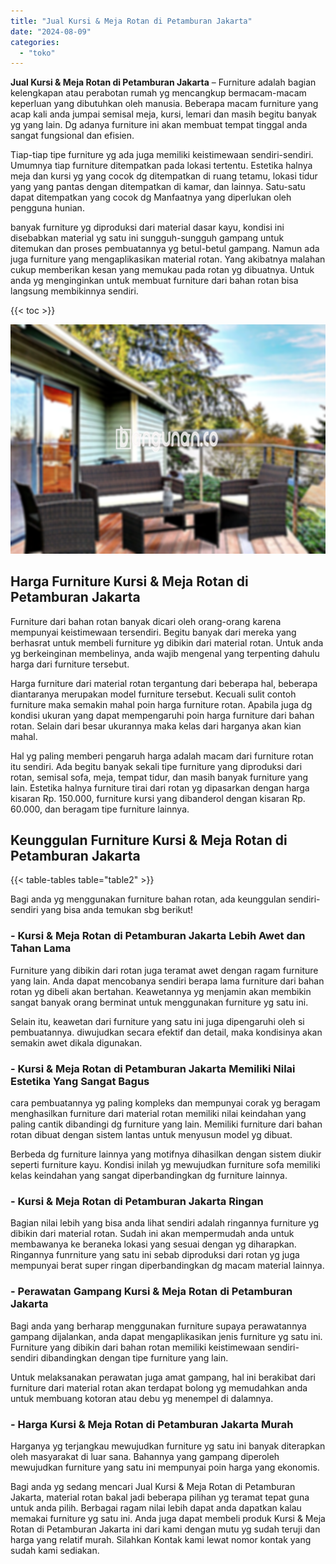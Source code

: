 ```yaml
---
title: "Jual Kursi & Meja Rotan di Petamburan Jakarta"
date: "2024-08-09"
categories: 
  - "toko"
---
```


**Jual Kursi & Meja Rotan di Petamburan Jakarta** – Furniture adalah bagian kelengkapan atau perabotan rumah yg mencangkup bermacam-macam keperluan yang dibutuhkan oleh manusia. Beberapa macam furniture yang acap kali anda jumpai semisal meja, kursi, lemari dan masih begitu banyak yg yang lain. Dg adanya furniture ini akan membuat tempat tinggal anda sangat fungsional dan efisien.

Tiap-tiap tipe furniture yg ada juga memiliki keistimewaan sendiri-sendiri. Umumnya tiap furniture ditempatkan pada lokasi tertentu. Estetika halnya meja dan kursi yg yang cocok dg ditempatkan di ruang tetamu, lokasi tidur yang yang pantas dengan ditempatkan di kamar, dan lainnya. Satu-satu dapat ditempatkan yang cocok dg Manfaatnya yang diperlukan oleh pengguna hunian.

banyak furniture yg diproduksi dari material dasar kayu, kondisi ini disebabkan material yg satu ini sungguh-sungguh gampang untuk ditemukan dan proses pembuatannya yg betul-betul gampang. Namun ada juga furniture yang mengaplikasikan material rotan. Yang akibatnya malahan cukup memberikan kesan yang memukau pada rotan yg dibuatnya. Untuk anda yg menginginkan untuk membuat furniture dari bahan rotan bisa langsung membikinnya sendiri.

{{< toc >}}

![Jual Kursi & Meja Rotan di Petamburan Jakarta](/images/kursi-meja-rotan-murah35.png)

## Harga Furniture Kursi & Meja Rotan di Petamburan Jakarta

Furniture dari bahan rotan banyak dicari oleh orang-orang karena mempunyai keistimewaan tersendiri. Begitu banyak dari mereka yang berhasrat untuk membeli furniture yg dibikin dari material rotan. Untuk anda yg berkeinginan membelinya, anda wajib mengenal yang terpenting dahulu harga dari furniture tersebut.

Harga furniture dari material rotan tergantung dari beberapa hal, beberapa diantaranya merupakan model furniture tersebut. Kecuali sulit contoh furniture maka semakin mahal poin harga furniture rotan. Apabila juga dg kondisi ukuran yang dapat mempengaruhi poin harga furniture dari bahan rotan. Selain dari besar ukurannya maka kelas dari harganya akan kian mahal.

Hal yg paling memberi pengaruh harga adalah macam dari furniture rotan itu sendiri. Ada begitu banyak sekali tipe furniture yang diproduksi dari rotan, semisal sofa, meja, tempat tidur, dan masih banyak furniture yang lain. Estetika halnya furniture tirai dari rotan yg dipasarkan dengan harga kisaran Rp. 150.000, furniture kursi yang dibanderol dengan kisaran Rp. 60.000, dan beragam tipe furniture lainnya.

## Keunggulan Furniture Kursi & Meja Rotan di Petamburan Jakarta

{{< table-tables table="table2" >}}

Bagi anda yg menggunakan furniture bahan rotan, ada keunggulan sendiri-sendiri yang bisa anda temukan sbg berikut!

### \- Kursi & Meja Rotan di Petamburan Jakarta Lebih Awet dan Tahan Lama

Furniture yang dibikin dari rotan juga teramat awet dengan ragam furniture yang lain. Anda dapat mencobanya sendiri berapa lama furniture dari bahan rotan yg dibeli akan bertahan. Keawetannya yg menjamin akan membikin sangat banyak orang berminat untuk menggunakan furniture yg satu ini.

Selain itu, keawetan dari furniture yang satu ini juga dipengaruhi oleh si pembuatannya. diwujudkan secara efektif dan detail, maka kondisinya akan semakin awet dikala digunakan.

### \- Kursi & Meja Rotan di Petamburan Jakarta Memiliki Nilai Estetika Yang Sangat Bagus

cara pembuatannya yg paling kompleks dan mempunyai corak yg beragam menghasilkan furniture dari material rotan memiliki nilai keindahan yang paling cantik dibandingi dg furniture yang lain. Memiliki furniture dari bahan rotan dibuat dengan sistem lantas untuk menyusun model yg dibuat.

Berbeda dg furniture lainnya yang motifnya dihasilkan dengan sistem diukir seperti furniture kayu. Kondisi inilah yg mewujudkan furniture sofa memiliki kelas keindahan yang sangat diperbandingkan dg furniture lainnya.

### \- Kursi & Meja Rotan di Petamburan Jakarta Ringan

Bagian nilai lebih yang bisa anda lihat sendiri adalah ringannya furniture yg dibikin dari material rotan. Sudah ini akan mempermudah anda untuk membawanya ke beraneka lokasi yang sesuai dengan yg diharapkan. Ringannya funrniture yang satu ini sebab diproduksi dari rotan yg juga mempunyai berat super ringan diperbandingkan dg macam material lainnya.

### \- Perawatan Gampang Kursi & Meja Rotan di Petamburan Jakarta

Bagi anda yang berharap menggunakan furniture supaya perawatannya gampang dijalankan, anda dapat mengaplikasikan jenis furniture yg satu ini. Furniture yang dibikin dari bahan rotan memiliki keistimewaan sendiri-sendiri dibandingkan dengan tipe furniture yang lain.

Untuk melaksanakan perawatan juga amat gampang, hal ini berakibat dari furniture dari material rotan akan terdapat bolong yg memudahkan anda untuk membuang kotoran atau debu yg menempel di dalamnya.

### \- Harga Kursi & Meja Rotan di Petamburan Jakarta Murah

Harganya yg terjangkau mewujudkan furniture yg satu ini banyak diterapkan oleh masyarakat di luar sana. Bahannya yang gampang diperoleh mewujudkan furniture yang satu ini mempunyai poin harga yang ekonomis.

Bagi anda yg sedang mencari Jual Kursi & Meja Rotan di Petamburan Jakarta, material rotan bakal jadi beberapa pilihan yg teramat tepat guna untuk anda pilih. Berbagai ragam nilai lebih dapat anda dapatkan kalau memakai furniture yg satu ini. Anda juga dapat membeli produk Kursi & Meja Rotan di Petamburan Jakarta ini dari kami dengan mutu yg sudah teruji dan harga yang relatif murah. Silahkan Kontak kami lewat nomor kontak yang sudah kami sediakan.
